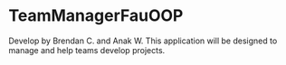 # TeamManagerFauOOP
Develop by Brendan C. and Anak W.
This application will be designed to manage and help teams develop projects. 
